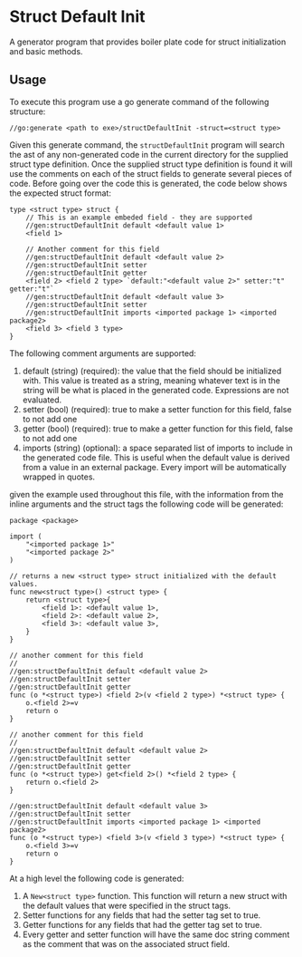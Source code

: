 # Struct Default Init

A generator program that provides boiler plate code for struct initialization
and basic methods.

## Usage

To execute this program use a go generate command of the following structure:

```
//go:generate <path to exe>/structDefaultInit -struct=<struct type>
```

Given this generate command, the ```structDefaultInit``` program will search the
ast of any non-generated code in the current directory for the supplied struct
type definition. Once the supplied struct type definition is found it will use
the comments on each of the struct fields to generate several pieces of code.
Before going over the code this is generated, the code below shows the expected
struct format:

```
type <struct type> struct {
    // This is an example embeded field - they are supported
    //gen:structDefaultInit default <default value 1>
    <field 1>

    // Another comment for this field
    //gen:structDefaultInit default <default value 2>
    //gen:structDefaultInit setter
    //gen:structDefaultInit getter
    <field 2> <field 2 type> `default:"<default value 2>" setter:"t" getter:"t"`
    //gen:structDefaultInit default <default value 3>
    //gen:structDefaultInit setter
    //gen:structDefaultInit imports <imported package 1> <imported package2>
    <field 3> <field 3 type>
}
```

The following comment arguments are supported:

1. default (string) (required): the value that the field should be initialized 
with. This value is treated as a string, meaning whatever text is in the string
will be what is placed in the generated code. Expressions are not evaluated.
1. setter (bool) (required): true to make a setter function for this field,
false to not add one
1. getter (bool) (required): true to make a getter function for this field,
false to not add one
1. imports (string) (optional): a space separated list of imports to include in 
the generated code file. This is useful when the default value is derived from a
value in an external package. Every import will be automatically wrapped in
quotes.

given the example used throughout this file, with the information from the 
inline arguments and the struct tags the following code will be generated:

```
package <package>

import (
    "<imported package 1>"
    "<imported package 2>"
)

// returns a new <struct type> struct initialized with the default values.
func new<struct type>() <struct type> {
    return <struct type>{
        <field 1>: <default value 1>,
        <field 2>: <default value 2>,
        <field 3>: <default value 3>,
    }
}

// another comment for this field
//
//gen:structDefaultInit default <default value 2>
//gen:structDefaultInit setter
//gen:structDefaultInit getter
func (o *<struct type>) <field 2>(v <field 2 type>) *<struct type> {
    o.<field 2>=v
    return o
}

// another comment for this field
//
//gen:structDefaultInit default <default value 2>
//gen:structDefaultInit setter
//gen:structDefaultInit getter
func (o *<struct type>) get<field 2>() *<field 2 type> {
    return o.<field 2>
}

//gen:structDefaultInit default <default value 3>
//gen:structDefaultInit setter
//gen:structDefaultInit imports <imported package 1> <imported package2>
func (o *<struct type>) <field 3>(v <field 3 type>) *<struct type> {
    o.<field 3>=v
    return o
}
```

At a high level the following code is generated:

1. A ```New<struct type>``` function. This function will return a new struct
with the default values that were specified in the struct tags.
1. Setter functions for any fields that had the setter tag set to true.
1. Getter functions for any fields that had the getter tag set to true.
1. Every getter and setter function will have the same doc string comment as
the comment that was on the associated struct field.
